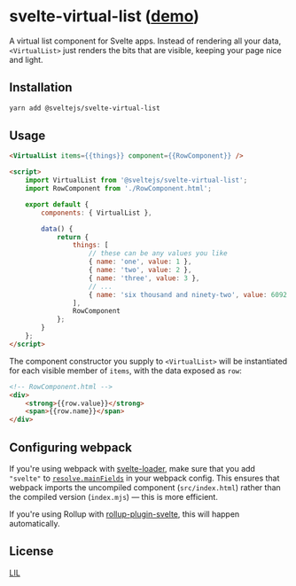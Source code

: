 # svelte-virtual-list ([demo](https://svelte.technology/repl?version=1.60.0&gist=f5a127d9c21f529016d434dcbe405c3f))

A virtual list component for Svelte apps. Instead of rendering all your data, `<VirtualList>` just renders the bits that are visible, keeping your page nice and light.

## Installation

```bash
yarn add @sveltejs/svelte-virtual-list
```


## Usage

```html
<VirtualList items={{things}} component={{RowComponent}} />

<script>
	import VirtualList from '@sveltejs/svelte-virtual-list';
	import RowComponent from './RowComponent.html';

	export default {
		components: { VirtualList },

		data() {
			return {
				things: [
					// these can be any values you like
					{ name: 'one', value: 1 },
					{ name: 'two', value: 2 },
					{ name: 'three', value: 3 },
					// ...
					{ name: 'six thousand and ninety-two', value: 6092 }
				],
				RowComponent
			};
		}
	};
</script>
```

The component constructor you supply to `<VirtualList>` will be instantiated for each visible member of `items`, with the data exposed as `row`:

```html
<!-- RowComponent.html -->
<div>
	<strong>{{row.value}}</strong>
	<span>{{row.name}}</span>
</div>
```


## Configuring webpack

If you're using webpack with [svelte-loader](https://github.com/sveltejs/svelte-loader), make sure that you add `"svelte"` to [`resolve.mainFields`](https://webpack.js.org/configuration/resolve/#resolve-mainfields) in your webpack config. This ensures that webpack imports the uncompiled component (`src/index.html`) rather than the compiled version (`index.mjs`) — this is more efficient.

If you're using Rollup with [rollup-plugin-svelte](https://github.com/rollup/rollup-plugin-svelte), this will happen automatically.


## License

[LIL](LICENSE)
